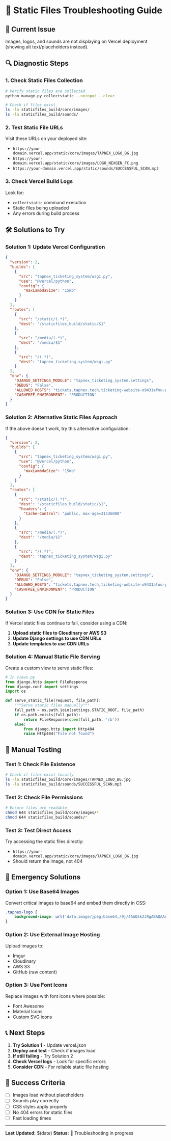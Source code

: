# 🔧 Static Files Troubleshooting Guide

## 🚨 Current Issue
Images, logos, and sounds are not displaying on Vercel deployment (showing alt text/placeholders instead).

## 🔍 Diagnostic Steps

### 1. Check Static Files Collection
```bash
# Verify static files are collected
python manage.py collectstatic --noinput --clear

# Check if files exist
ls -la staticfiles_build/core/images/
ls -la staticfiles_build/sounds/
```

### 2. Test Static File URLs
Visit these URLs on your deployed site:
- `https://your-domain.vercel.app/static/core/images/TAPNEX_LOGO_BG.jpg`
- `https://your-domain.vercel.app/static/core/images/LOGO_NEXGEN_FC.png`
- `https://your-domain.vercel.app/static/sounds/SUCCESSFUL_SCAN.mp3`

### 3. Check Vercel Build Logs
Look for:
- `collectstatic` command execution
- Static files being uploaded
- Any errors during build process

## 🛠️ Solutions to Try

### Solution 1: Update Vercel Configuration
```json
{
  "version": 2,
  "builds": [
    {
      "src": "tapnex_ticketing_system/wsgi.py",
      "use": "@vercel/python",
      "config": { 
        "maxLambdaSize": "15mb"
      }
    }
  ],
  "routes": [
    {
      "src": "/static/(.*)",
      "dest": "/staticfiles_build/static/$1"
    },
    {
      "src": "/media/(.*)",
      "dest": "/media/$1"
    },
    {
      "src": "/(.*)",
      "dest": "tapnex_ticketing_system/wsgi.py"
    }
  ],
  "env": {
    "DJANGO_SETTINGS_MODULE": "tapnex_ticketing_system.settings",
    "DEBUG": "False",
    "ALLOWED_HOSTS": "tickets.tapnex.tech,ticketing-website-o9431afou-prabhav-jains-projects.vercel.app",
    "CASHFREE_ENVIRONMENT": "PRODUCTION"
  }
}
```

### Solution 2: Alternative Static Files Approach
If the above doesn't work, try this alternative configuration:

```json
{
  "version": 2,
  "builds": [
    {
      "src": "tapnex_ticketing_system/wsgi.py",
      "use": "@vercel/python",
      "config": { 
        "maxLambdaSize": "15mb"
      }
    }
  ],
  "routes": [
    {
      "src": "/static/(.*)",
      "dest": "/staticfiles_build/static/$1",
      "headers": {
        "Cache-Control": "public, max-age=31536000"
      }
    },
    {
      "src": "/media/(.*)",
      "dest": "/media/$1"
    },
    {
      "src": "/(.*)",
      "dest": "tapnex_ticketing_system/wsgi.py"
    }
  ],
  "env": {
    "DJANGO_SETTINGS_MODULE": "tapnex_ticketing_system.settings",
    "DEBUG": "False",
    "ALLOWED_HOSTS": "tickets.tapnex.tech,ticketing-website-o9431afou-prabhav-jains-projects.vercel.app",
    "CASHFREE_ENVIRONMENT": "PRODUCTION"
  }
}
```

### Solution 3: Use CDN for Static Files
If Vercel static files continue to fail, consider using a CDN:

1. **Upload static files to Cloudinary or AWS S3**
2. **Update Django settings to use CDN URLs**
3. **Update templates to use CDN URLs**

### Solution 4: Manual Static File Serving
Create a custom view to serve static files:

```python
# In views.py
from django.http import FileResponse
from django.conf import settings
import os

def serve_static_file(request, file_path):
    """Serve static files manually"""
    full_path = os.path.join(settings.STATIC_ROOT, file_path)
    if os.path.exists(full_path):
        return FileResponse(open(full_path, 'rb'))
    else:
        from django.http import Http404
        raise Http404("File not found")
```

## 🔧 Manual Testing

### Test 1: Check File Existence
```bash
# Check if files exist locally
ls -la staticfiles_build/core/images/TAPNEX_LOGO_BG.jpg
ls -la staticfiles_build/sounds/SUCCESSFUL_SCAN.mp3
```

### Test 2: Check File Permissions
```bash
# Ensure files are readable
chmod 644 staticfiles_build/core/images/*
chmod 644 staticfiles_build/sounds/*
```

### Test 3: Test Direct Access
Try accessing the static files directly:
- `https://your-domain.vercel.app/static/core/images/TAPNEX_LOGO_BG.jpg`
- Should return the image, not 404

## 🚨 Emergency Solutions

### Option 1: Use Base64 Images
Convert critical images to base64 and embed them directly in CSS:

```css
.tapnex-logo {
    background-image: url('data:image/jpeg;base64,/9j/4AAQSkZJRgABAQAAAQ...');
}
```

### Option 2: Use External Image Hosting
Upload images to:
- Imgur
- Cloudinary
- AWS S3
- GitHub (raw content)

### Option 3: Use Font Icons
Replace images with font icons where possible:
- Font Awesome
- Material Icons
- Custom SVG icons

## 📞 Next Steps

1. **Try Solution 1** - Update vercel.json
2. **Deploy and test** - Check if images load
3. **If still failing** - Try Solution 2
4. **Check Vercel logs** - Look for specific errors
5. **Consider CDN** - For reliable static file hosting

## 🎯 Success Criteria

- [ ] Images load without placeholders
- [ ] Sounds play correctly
- [ ] CSS styles apply properly
- [ ] No 404 errors for static files
- [ ] Fast loading times

---

**Last Updated:** $(date)
**Status:** 🔧 Troubleshooting in progress
